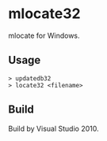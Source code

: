 mlocate32
=========

mlocate for Windows.


Usage
-----

    > updatedb32
    > locate32 <filename>


Build
-----

Build by Visual Studio 2010.
